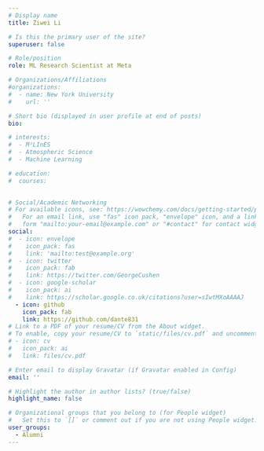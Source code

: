 ```yaml
---
# Display name
title: Ziwei Li

# Is this the primary user of the site?
superuser: false

# Role/position
role: ML Research Scientist at Meta 

# Organizations/Affiliations
#organizations:
#  - name: New York University
#    url: ''

# Short bio (displayed in user profile at end of posts)
bio: 

# interests:
#  - M²LInES
#  - Atmospheric Science
#  - Machine Learning

# education:
#  courses:
    

# Social/Academic Networking
# For available icons, see: https://wowchemy.com/docs/getting-started/page-builder/#icons
#   For an email link, use "fas" icon pack, "envelope" icon, and a link in the
#   form "mailto:your-email@example.com" or "#contact" for contact widget.
social:
#  - icon: envelope
#    icon_pack: fas
#    link: 'mailto:test@example.org'
#  - icon: twitter
#    icon_pack: fab
#    link: https://twitter.com/GeorgeCushen
#  - icon: google-scholar
#    icon_pack: ai
#    link: https://scholar.google.co.uk/citations?user=sIwtMXoAAAAJ
  - icon: github
    icon_pack: fab
    link: https://github.com/dante831
# Link to a PDF of your resume/CV from the About widget.
# To enable, copy your resume/CV to `static/files/cv.pdf` and uncomment the lines below.
# - icon: cv
#   icon_pack: ai
#   link: files/cv.pdf

# Enter email to display Gravatar (if Gravatar enabled in Config)
email: ''

# Highlight the author in author lists? (true/false)
highlight_name: false

# Organizational groups that you belong to (for People widget)
#   Set this to `[]` or comment out if you are not using People widget.
user_groups:
  - Alumni
---
```


